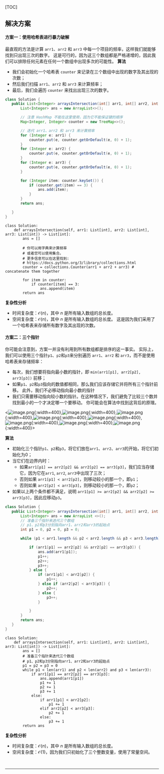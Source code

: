 [TOC]
 ## 解决方案

 #### 方案一：使用哈希表进行暴力破解
 最直观的方法是计算 `arr1`、`arr2` 和 `arr3` 中每一个项目的频率，这样我们就能够找到只出现三次的数字。 这是可行的，因为这三个数组都是严格递增的，因此我们可以排除任何元素在任何一个数组中出现多次的可能性。
 **算法**
 - 我们会初始化一个哈希表 `counter` 来记录在三个数组中出现的数字及其出现的次数； 
 -  然后我们扫描 `arr1`、`arr2` 和 `arr3` 来计算频率； 
 -  最后，我们会遍历 `counter` 来找出出现三次的数字。

 ```Java [solution]
class Solution {
    public List<Integer> arraysIntersection(int[] arr1, int[] arr2, int[] arr3) {
        List<Integer> ans = new ArrayList<>();

        // 注意 HashMap 不能在这里使用，因为它不能保证键的顺序
        Map<Integer, Integer> counter = new TreeMap<>();

        // 迭代 arr1、arr2 和 arr3 来计算频率
        for (Integer e: arr1) {
            counter.put(e, counter.getOrDefault(e, 0) + 1);
        }
        for (Integer e: arr2) {
            counter.put(e, counter.getOrDefault(e, 0) + 1);
        }
        for (Integer e: arr3) {
            counter.put(e, counter.getOrDefault(e, 0) + 1);
        }

        for (Integer item: counter.keySet()) {
            if (counter.get(item) == 3) {
                ans.add(item);
            }
        }
        return ans;

    }
}
 ```
```Python3 [solution]
class Solution:
    def arraysIntersection(self, arr1: List[int], arr2: List[int], arr3: List[int]) -> List[int]:
        ans = []

        # 你可以用字典来计算频率
        # 或者您可以使用集合。
        # 更多信息可以在这里找到:
        # https://docs.python.org/3/library/collections.html
        counter = collections.Counter(arr1 + arr2 + arr3) # concatenate them together

        for item in counter:
            if counter[item] == 3:
                ans.append(item)
        return ans
```


 **复杂性分析**
 * 时间复杂度：$\mathcal{O}(n)$，其中 $n$ 是所有输入数组的总长度。 
 * 空间复杂度：$\mathcal{O}(n)$，其中 $n$ 是所有输入数组的总长度。 这是因为我们采用了一个哈希表来存储所有数字及其出现的次数。 <br />
 #### 方案二：三个指针
 你可能会注意到，方案一并没有利用到所有数组都是排序的这一事实。 实际上，我们可以使用三个指针`p1`、`p2`和`p3`来分别遍历 `arr1`、`arr2` 和 `arr3`，而不是使用哈希表来存储频率：
 - 每次，我们想要将指向最小数的指针，即 `min(arr1[p1], arr2[p2], arr3[p3])` 前移； 
 -  如果`p1`、`p2`和`p3`指向的数值都相同，那么我们应该存储它并将所有三个指针前移。
 此外，我们不必移动指向最小数的指针 
- 我们只需要移动指向较小数的指针。在这种情况下，我们避免了比较三个数并找到最小的一个才决定哪一个要移动。 你可能会在算法中找到这背后的原理。

 <![image.png](https://pic.leetcode.cn/1692095530-AWiSeM-image.png){:width=400},![image.png](https://pic.leetcode.cn/1692095535-gzXJaC-image.png){:width=400},![image.png](https://pic.leetcode.cn/1692095538-EjKavt-image.png){:width=400},![image.png](https://pic.leetcode.cn/1692095540-TFeyOm-image.png){:width=400},![image.png](https://pic.leetcode.cn/1692095542-COMmlm-image.png){:width=400},![image.png](https://pic.leetcode.cn/1692095545-MpQRBU-image.png){:width=400},![image.png](https://pic.leetcode.cn/1692095547-CBEBWD-image.png){:width=400},![image.png](https://pic.leetcode.cn/1692095549-hjLRCJ-image.png){:width=400}>

 **算法**
 - 初始化三个指针`p1`、`p2`和`p3`，将它们放在`arr1`、`arr2`、`arr3`的开始，将它们初始化为0； 
 -  当它们在边界内时：  
    -  如果`arr1[p1] == arr2[p2] && arr2[p2] == arr3[p3]`，我们应当存储它，因为它在`arr1`, `arr2`, `arr3`中出现了三次；  
    -  否则如果 `arr1[p1] < arr2[p2]`，则移动较小的那一个，即`p1`；  
    -  否则如果 `arr2[p2] < arr3[p3]`，则移动较小的那一个，即`p2`；  
 -  如果以上两个条件都不满足，说明 `arr1[p1] >= arr2[p2] && arr2[p2] >= arr3[p3]`，因此应移动`p3`。

 ```Java [solution]
class Solution {
    public List<Integer> arraysIntersection(int[] arr1, int[] arr2, int[] arr3) {
        List<Integer> ans = new ArrayList <>();
        // 准备三个指针来迭代三个数组
        // p1、p2和p3分别指向arr1、arr2和arr3的起始点
        int p1 = 0, p2 = 0, p3 = 0;

        while (p1 < arr1.length && p2 < arr2.length && p3 < arr3.length) {

            if (arr1[p1] == arr2[p2] && arr2[p2] == arr3[p3]) {
                ans.add(arr1[p1]);
                p1++;
                p2++;
                p3++;
            } else {
                if (arr1[p1] < arr2[p2]) {
                    p1++;
                } else if (arr2[p2] < arr3[p3]) {
                    p2++;
                } else {
                    p3++;
                }

            }
        }
        return ans;
    }
}
 ```
```Python3 [solution]
class Solution:
    def arraysIntersection(self, arr1: List[int], arr2: List[int], arr3: List[int]) -> List[int]:
        ans = []
        # 准备三个指针来迭代三个数组
        # p1、p2和p3分别指向arr1、arr2和arr3的起始点
        p1 = p2 = p3 = 0
        while p1 < len(arr1) and p2 < len(arr2) and p3 < len(arr3):
            if arr1[p1] == arr2[p2] == arr3[p3]:
                ans.append(arr1[p1])
                p1 += 1
                p2 += 1
                p3 += 1
            else:
                if arr1[p1] < arr2[p2]:
                    p1 += 1
                elif arr2[p2] < arr3[p3]:
                    p2 += 1
                else:
                    p3 += 1
        return ans
```


 **复杂性分析**
 * 时间复杂度：$\mathcal{O}(n)$，其中 $n$ 是所有输入数组的总长度。 
 * 空间复杂度：$\mathcal{O}(1)$，因为我们只初始化了三个整数变量，使用了常量空间。
 <br /> 

---